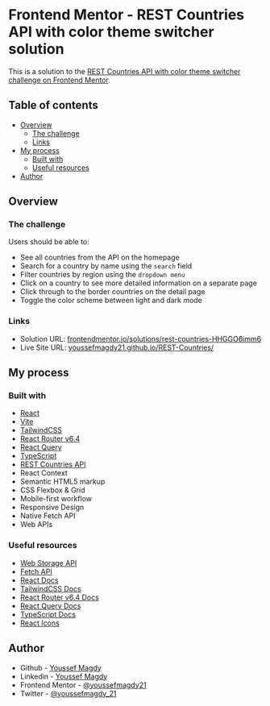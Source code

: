 # Frontend Mentor - REST Countries API with color theme switcher solution

This is a solution to the [REST Countries API with color theme switcher challenge on Frontend Mentor](https://www.frontendmentor.io/challenges/rest-countries-api-with-color-theme-switcher-5cacc469fec04111f7b848ca).

## Table of contents

- [Overview](#overview)
  - [The challenge](#the-challenge)
  - [Links](#links)
- [My process](#my-process)
  - [Built with](#built-with)
  - [Useful resources](#useful-resources)
- [Author](#author)

## Overview

### The challenge

Users should be able to:

- See all countries from the API on the homepage
- Search for a country by name using the `search` field
- Filter countries by region using the `dropdown menu`
- Click on a country to see more detailed information on a separate page
- Click through to the border countries on the detail page
- Toggle the color scheme between light and dark mode

### Links

- Solution URL: [frontendmentor.io/solutions/rest-countries-HHGGO6imm6](https://www.frontendmentor.io/solutions/rest-countries-HHGGO6imm6)
- Live Site URL: [youssefmagdy21.github.io/REST-Countries/](https://youssefmagdy21.github.io/REST-Countries/)

## My process

### Built with

- [React](https://react.dev/)
- [Vite](https://vitejs.dev/)
- [TailwindCSS](https://tailwindcss.com/)
- [React Router v6.4](https://reactrouter.com/en/6.4.0)
- [React Query](https://tanstack.com/query/latest)
- [TypeScript](https://www.typescriptlang.org/)
- [REST Countries API](https://restcountries.com/)
- React Context
- Semantic HTML5 markup
- CSS Flexbox & Grid
- Mobile-first workflow
- Responsive Design
- Native Fetch API
- Web APIs

### Useful resources

- [Web Storage API](https://developer.mozilla.org/en-US/docs/Web/API/Web_Storage_API)
- [Fetch API](https://developer.mozilla.org/en-US/docs/Web/API/Fetch_API)
- [React Docs](https://react.dev/)
- [TailwindCSS Docs](https://tailwindcss.com/)
- [React Router v6.4 Docs](https://reactrouter.com/en/6.4.0)
- [React Query Docs](https://tanstack.com/query/latest)
- [TypeScript Docs](https://www.typescriptlang.org/)
- [React Icons](https://react-icons.github.io/react-icons/)

## Author

- Github - [Youssef Magdy](https://github.com/youssefmagdy21)
- Linkedin - [Youssef Magdy](https://www.linkedin.com/in/youssef-magdy21)
- Frontend Mentor - [@youssefmagdy21](https://www.frontendmentor.io/profile/youssefmagdy21)
- Twitter - [@youssefmagdy_21](https://x.com/youssefmagdy_21)
